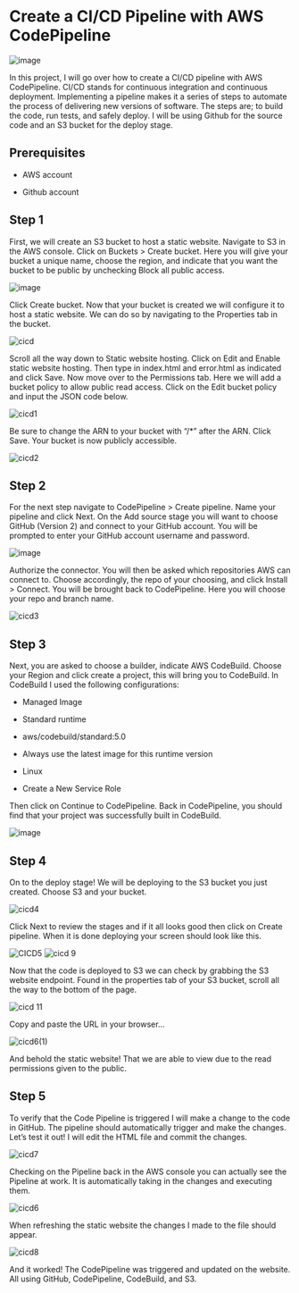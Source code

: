 # Create a CI/CD Pipeline with AWS CodePipeline

![image](https://user-images.githubusercontent.com/115881685/212470830-e7195a87-06fe-4881-aa01-bc458052b964.png)

In this project, I will go over how to create a CI/CD pipeline with AWS CodePipeline. CI/CD stands for continuous integration and continuous deployment. Implementing a pipeline makes it a series of steps to automate the process of delivering new versions of software. The steps are; to build the code, run tests, and safely deploy. I will be using Github for the source code and an S3 bucket for the deploy stage.


## Prerequisites

* AWS account

* Github account

## Step 1


First, we will create an S3 bucket to host a static website. Navigate to S3 in the AWS console. Click on Buckets > Create bucket. Here you will give your bucket a unique name, choose the region, and indicate that you want the bucket to be public by unchecking Block all public access.

![image](https://user-images.githubusercontent.com/115881685/212471095-b362bbc3-8605-44b2-8093-55ea5731f349.png)

Click Create bucket. Now that your bucket is created we will configure it to host a static website. We can do so by navigating to the Properties tab in the bucket.

![cicd](https://user-images.githubusercontent.com/115881685/212471263-4f5f437e-9a96-4234-a5a5-5eba389bd857.png)


Scroll all the way down to Static website hosting. Click on Edit and Enable static website hosting. Then type in index.html and error.html as indicated and click Save. Now move over to the Permissions tab. Here we will add a bucket policy to allow public read access. Click on the Edit bucket policy and input the JSON code below.

![cicd1](https://user-images.githubusercontent.com/115881685/212471277-6eff55f4-7d56-448c-bfdc-e9ecf4e5b96f.png)

Be sure to change the ARN to your bucket with “/*” after the ARN. Click Save. Your bucket is now publicly accessible.

![cicd2](https://user-images.githubusercontent.com/115881685/212471313-de570c80-13af-4c30-a717-1c800eb27623.png)

## Step 2

For the next step navigate to CodePipeline > Create pipeline. Name your pipeline and click Next. On the Add source stage you will want to choose GitHub (Version 2) and connect to your GitHub account. You will be prompted to enter your GitHub account username and password.

![image](https://user-images.githubusercontent.com/115881685/212471363-e7da7008-1ecd-423b-9504-8a3a1a4a6fbe.png)

Authorize the connector. You will then be asked which repositories AWS can connect to. Choose accordingly, the repo of your choosing, and click Install > Connect. You will be brought back to CodePipeline. Here you will choose your repo and branch name.

![cicd3](https://user-images.githubusercontent.com/115881685/212471413-ae6584e7-5536-4e6d-87f1-aaaafe43da0f.png)

## Step 3


Next, you are asked to choose a builder, indicate AWS CodeBuild. Choose your Region and click create a project, this will bring you to CodeBuild. In CodeBuild I used the following configurations:

* Managed Image

* Standard runtime

* aws/codebuild/standard:5.0

* Always use the latest image for this runtime version

* Linux

* Create a New Service Role

Then click on Continue to CodePipeline. Back in CodePipeline, you should find that your project was successfully built in CodeBuild.

![image](https://user-images.githubusercontent.com/115881685/212471621-a3eee7ad-e2fb-483d-b291-55007b7cf5c0.png)

## Step 4
On to the deploy stage! We will be deploying to the S3 bucket you just created. Choose S3 and your bucket.

![cicd4](https://user-images.githubusercontent.com/115881685/212471660-002b8585-8ec6-455c-83a3-56111fb2d4aa.png)

Click Next to review the stages and if it all looks good then click on Create pipeline. When it is done deploying your screen should look like this.

![CICD5](https://user-images.githubusercontent.com/115881685/212471680-88e93e27-da1b-40fe-9889-7d2d9bb45a3e.png)
![cicd 9](https://user-images.githubusercontent.com/115881685/212471720-9e132fc7-12fc-4968-bde7-11e9d3e706a3.png)

Now that the code is deployed to S3 we can check by grabbing the S3 website endpoint. Found in the properties tab of your S3 bucket, scroll all the way to the bottom of the page.

![cicd 11](https://user-images.githubusercontent.com/115881685/212471749-4505b851-ca9b-4c0d-8a26-db0d8161d1f6.png)

Copy and paste the URL in your browser…

![cicd6(1)](https://user-images.githubusercontent.com/115881685/212471777-a3392e35-2a39-469a-aac9-bd6bd7e13970.png)

And behold the static website! That we are able to view due to the read permissions given to the public.

## Step 5
To verify that the Code Pipeline is triggered I will make a change to the code in GitHub. The pipeline should automatically trigger and make the changes. Let’s test it out! I will edit the HTML file and commit the changes.

![cicd7](https://user-images.githubusercontent.com/115881685/212471827-791ce9ee-440e-48a0-8b56-38f14f9b5ffb.png)

Checking on the Pipeline back in the AWS console you can actually see the Pipeline at work. It is automatically taking in the changes and executing them.

![cicd6](https://user-images.githubusercontent.com/115881685/212471941-cfda26c7-25d8-4306-9fc5-24724844c4f1.png)

When refreshing the static website the changes I made to the file should appear.

![cicd8](https://user-images.githubusercontent.com/115881685/212471975-5007b3ad-8ceb-4e21-9bd3-f2d8965b3af5.png)

And it worked! The CodePipeline was triggered and updated on the website. All using GitHub, CodePipeline, CodeBuild, and S3.
























